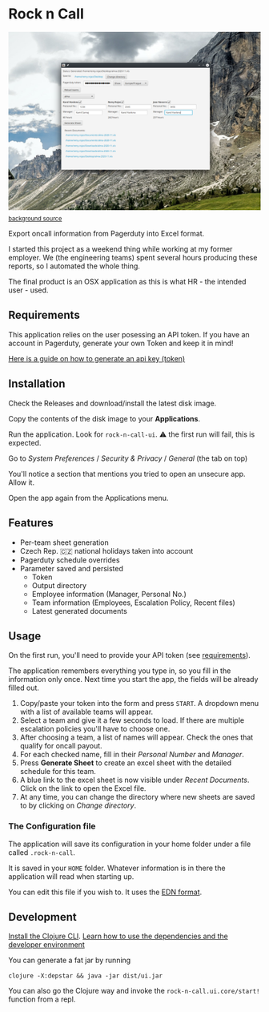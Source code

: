 # Rock n Call

![](/screenshot.png)
<sub>[background source](https://unsplash.com/photos/iQjVXncVfbg)</sub>

Export oncall information from Pagerduty into Excel format.

I started this project as a weekend thing while working at my former employer. We (the engineering teams) spent several hours producing these reports, so I automated the whole thing.

The final product is an OSX application as this is what HR - the intended user - used. 

## Requirements

This application relies on the user posessing an API token. If you have an account in Pagerduty, generate your own Token and keep it in mind!

[Here is a guide on how to generate an api key (token)](https://support.pagerduty.com/docs/generating-api-keys#generating-a-personal-rest-api-key)

## Installation

Check the Releases and download/install the latest disk image.

Copy the contents of the disk image to your **Applications**.

Run the application. Look for `rock-n-call-ui`. :warning: the first run will fail, this is expected.

Go to _System Preferences_ / _Security & Privacy_ / _General_ (the tab on top)

You'll notice a section that mentions you tried to open an unsecure app. Allow it.

Open the app again from the Applications menu.

## Features

- Per-team sheet generation
- Czech Rep. :czech_republic: national holidays taken into account
- Pagerduty schedule overrides
- Parameter saved and persisted
  - Token
  - Output directory
  - Employee information (Manager, Personal No.)
  - Team information (Employees, Escalation Policy, Recent files)
  - Latest generated documents

## Usage

On the first run, you'll need to provide your API token (see [requirements](#Requirements)). 

The application remembers everything you type in, so you fill in the information only once. Next time you start the app,
the fields will be already filled out.

1. Copy/paste your token into the form and press `START`. A dropdown menu with a list of available teams will appear.
2. Select a team and give it a few seconds to load. If there are multiple escalation policies you'll have to choose one.
3. After choosing a team, a list of names will appear. Check the ones that qualify for oncall payout.
4. For each checked name, fill in their *Personal Number* and *Manager*.
5. Press **Generate Sheet** to create an excel sheet with the detailed schedule for this team.
6. A blue link to the excel sheet is now visible under *Recent Documents*. Click on the link to open the Excel file.
7. At any time, you can change the directory where new sheets are saved to by clicking on *Change directory*.

### The Configuration file

The application will save its configuration in your home folder under a file called `.rock-n-call`.

It is saved in your `HOME` folder. Whatever information is in there the application will read when starting up.

You can edit this file if you wish to. It uses the [EDN format](https://github.com/edn-format/edn).

## Development

[Install the Clojure CLI](https://clojure.org/guides/getting_started).
[Learn how to use the dependencies and the developer environment](https://clojure.org/guides/deps_and_cli)

You can generate a fat jar by running
```
clojure -X:depstar && java -jar dist/ui.jar
```

You can also go the Clojure way and invoke the `rock-n-call.ui.core/start!` function from a repl.
